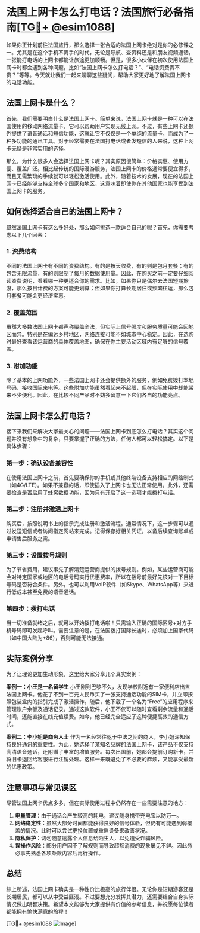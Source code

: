 # 法国上网卡怎么打电话？法国旅行必备指南[[TG💪+ @esim1088](https://t.me/s/esim1088)]

如果你正计划前往法国旅行，那么选择一张合适的法国上网卡绝对是你的必修课之一。尤其是在这个手机不离手的时代，无论是导航、查资料还是和朋友视频通话，一张能打电话的上网卡都能让旅途更加顺畅。但是，很多小伙伴在初次使用法国上网卡时都会遇到各种问题，比如“法国上网卡怎么打电话？”、“电话资费贵不贵？”等等。今天就让我们一起来聊聊这些疑问，帮助大家更好地了解法国上网卡的电话功能。

## 法国上网卡是什么？

首先，我们需要明白什么是法国上网卡。简单来说，法国上网卡就是一种可以在法国使用的移动网络流量卡，它可以帮助用户实现无线上网。不过，有些上网卡还额外提供了语音通话和短信功能，这就让它不仅仅是一个单纯的流量卡，而成为了一种多功能的通讯工具。对于经常需要在法国打电话或者发短信的人来说，这种上网卡无疑是非常实用的选择。

那么，为什么很多人会选择法国上网卡呢？其实原因很简单：价格实惠、使用方便、覆盖广泛。相比起传统的国际漫游服务，法国上网卡的价格通常要便宜得多，而且无需繁琐的手续就可以轻松激活使用。此外，随着技术的发展，现在的法国上网卡已经能够支持全球多个国家和地区，这意味着即使你在其他国家也能享受到法国上网卡的服务。

## 如何选择适合自己的法国上网卡？

既然法国上网卡有这么多好处，那么如何挑选一款适合自己的呢？首先，你需要考虑以下几个因素：

### 1. **资费结构**
不同的法国上网卡有不同的资费结构。有的是按天收费，有的则是包月套餐；有的包含无限流量，有的则限制了每月的数据使用量。因此，在购买之前一定要仔细阅读资费说明，看看哪一种更适合你的需求。比如，如果你只是偶尔去法国短期旅游，那么按日计费的方案可能更划算；但如果你打算长期居住或频繁往返，那么包月套餐可能会更经济实惠。

### 2. **覆盖范围**
虽然大多数法国上网卡都声称覆盖全法，但实际上信号强度和服务质量可能会因地区而异。特别是在偏远乡村地区，网络连接可能不如城市中心稳定。因此，在选购时最好查看该运营商的具体覆盖地图，确保在你主要活动区域内有足够的信号覆盖。

### 3. **附加功能**
除了基本的上网功能外，一些法国上网卡还会提供额外的服务，例如免费拨打本地号码、接收国际来电等。这些附加功能虽然看起来不起眼，但在实际使用中却能带来不少便利。因此，在比较不同产品时不妨多留意一下它们各自的功能亮点。

## 法国上网卡怎么打电话？

接下来我们来解决大家最关心的问题——法国上网卡到底怎么打电话？其实这个问题并没有想象中的复杂，只要掌握了正确的方法，任何人都可以轻松搞定。以下是具体步骤：

### 第一步：确认设备兼容性
在使用法国上网卡之前，首先要确保你的手机或其他终端设备支持相应的网络制式（如4G/LTE）。如果不兼容的话，即使插入了上网卡也无法正常使用。此外，还需要检查是否启用了蜂窝数据功能，因为只有开启了这一选项才能拨打电话。

### 第二步：注册并激活上网卡
购买后，按照说明书上的指示完成注册和激活流程。通常情况下，这一步骤可以通过发送短信或者访问指定网站来完成。记得保存好相关凭证，以备后续查询账单或申请售后服务之需。

### 第三步：设置拨号规则
为了节省费用，建议事先了解清楚运营商提供的拨号规则。例如，某些运营商可能会对特定国家或地区的电话号码实行优惠费率，所以在拨号前最好先核对一下目标号码是否符合条件。另外，也可以利用VoIP软件（如Skype、WhatsApp等）来进行低成本甚至免费的语音通话。

### 第四步：拨打电话
当一切准备就绪之后，就可以开始拨打电话啦！只需输入正确的国际区号+对方手机号码即可发起呼叫。需要注意的是，在法国拨打国际长途时，必须加上国家代码（如中国大陆为+86），否则可能无法接通。

## 实际案例分享

为了让理论更加生动形象，这里给大家分享几个真实案例：

**案例一：小王是一名留学生**
小王刚到巴黎不久，发现学校附近有一家便利店出售法国上网卡。他花了不到一百元人民币买了一张支持通话功能的SIM卡，并立即按照包装盒内的指引完成了激活操作。随后，他下载了一个名为“Free”的应用程序来管理账户余额及通话记录。通过这款软件，小王不仅可以随时查看剩余流量和通话时间，还能直接在线充值续费。如今，他已经完全适应了这种便捷高效的通信方式。

**案例二：李小姐是商务人士**
作为一名经常往返于中法之间的商人，李小姐深知保持良好通讯的重要性。为此，她选择了某知名品牌的法国上网卡，该产品不仅支持高清语音通话，还附赠了丰富的增值服务。每次出国前，她都会提前订购新卡，并将旧卡退回给客服进行注销处理。这样一来既避免了不必要的麻烦，又能享受最新的优惠政策。

## 注意事项与常见误区

尽管法国上网卡优点多多，但在实际使用过程中仍然存在一些需要注意的地方：

1. **电量管理**：由于通话会产生较高的耗电，建议随身携带充电宝以防万一。
2. **网络稳定性**：虽然大部分时间都能获得良好的信号体验，但仍有可能遇到弱覆盖的情况。此时可以尝试更换位置或重启设备来改善状况。
3. **隐私保护**：切勿随意透露个人信息给陌生人，以免遭受诈骗风险。
4. **误操作风险**：部分用户因不了解规则而导致超额消费的现象屡见不鲜。因此务必事先熟悉各项条款内容后再行操作。

## 总结

综上所述，法国上网卡确实是一种性价比极高的旅行伴侣。无论你是短期游客还是长期居民，都可以从中受益匪浅。不过要想充分发挥其潜力，还需要结合自身实际情况做出明智决策。希望本文能够为大家提供有价值的参考信息，并祝愿每位读者都能拥有愉快满意的旅程！

[[TG💪+ @esim1088](https://t.me/s/esim1088) ![Image](https://i.postimg.cc/4NQfJmqS/Snipaste-2025-05-13-00-14-12.png)]